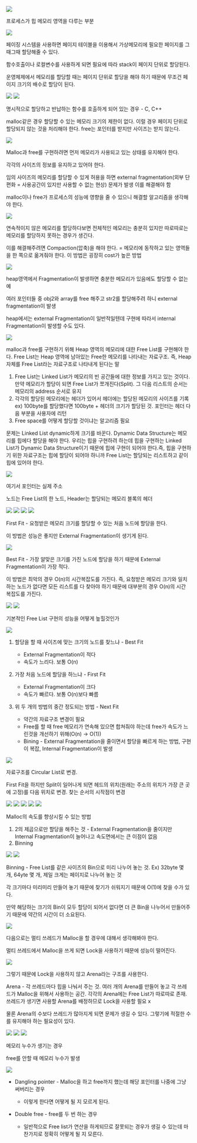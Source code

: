 <img src="./Images/freespace01.png" />

프로세스가 힙 메모리 영역을 다루는 부분 



<img src="./Images/freespace03.png" />

페이징 시스템을 사용하면 페이지 테이블을 이용해서 가상메모리에 필요한 페이지를 그때그때 할당해줄 수 있다.

함수호출이나 로컬변수를 사용하게 되면 필요에 따라 stack이 페이지 단위로 할당된다.

운영체제에서 메모리를 할당할 때는 페이지 단위로 할당을 해야 하기 때문에 무조건 페이지 크기의 배수로 할당이 된다.

<img src="./Images/freespace04.png" />

<img src="./Images/freespace05.png" />

명시적으로 할당하고 반납하는 함수를 호출하게 되어 있는 경우 - C, C++

malloc같은 경우 할당할 수 있는 메모리 크기의 제한이 없다. 이럴 경우 페이지 단위로 할당되지 않는 것을 처리해야 한다. free는 포인터를 받지만 사이즈는 받지 않는다.



<img src="./Images/freespace06.png" />

 Malloc과 free를 구현하려면 먼저 메모리가 사용되고 있는 상태를 유지해야 한다.

각각의 사이즈의 정보를 유지하고 있어야 한다.

임의 사이즈의 메모리를 할당할 수 있게 허용을 하면 external fragmentation(외부 단편화 = 사용공간이 있지만 사용할 수 없는 현상) 문제가 발생 이를 해결해야 함

malloc이나 free가 프로세스의 성능에 영향을 줄 수 있으니 해결할 알고리즘을 생각해야 한다. 

<img src="./Images/freespace07.png" />

연속적이지 않은 메모리를 할당하다보면 전체적인 메모리는 충분히 있지만 따로따로는 메모리를 할당하지 못하는 경우가 생긴다. 

이를 해결해주려면 Compaction(압축)을 해야 한다.  = 메모리에 동작하고 있는 영역들을 한 쪽으로 옮겨줘야 한다. 이 방법은 굉장히 cost가 높은 방법

<img src="./Images/freespace08.png" />

heap영역에서 Fragmentation이 발생하면 충분한 메모리가 있음에도 할당할 수 없는 예

여러 포인터들 중 obj2와 array를 free 해주고 str2를 할당해주려 하니 external fragmentation이 발생

heap에서는 external Fragmentation이 일반적일텐데 구현에 따라서 internal Fragmentation이 발생할 수도 있다.

<img src="./Images/freespace09.png" />

malloc과 free를 구현하기 위해 Heap 영역의 메모리에 대한 Free List를 구현해야 한다. Free List는 Heap 영역에 남아있는 Free한 메모리를 나타내는 자료구조. 즉, Heap 자체를 Free List라는 자료구조로 나타내게 된다는 말

1. Free List는 Linked List가 메모리의 빈 공간들에 대한 정보를 가지고 있는 것이다. 만약 메모리가 할당이 되면 Free List가 쪼개진다(Split). 그 다음 리스트의 순서는 메모리의 address 순서로 유지
2. 각각의 할당된 메모리에는 헤더가 있어서 헤더에는 할당된 메모리의 사이즈를 기록 ex) 100byte를 할당했다면 100byte + 헤더의 크기가 할당된 것. 포인터는 헤더 다음 부분을 사용자에 리턴
3. Free space를 어떻게 할당할 것이냐는 알고리즘 필요

문제는 Linked List dynamic하게 크기를 바꾼다. Dynamic Data Structure는 메모리를 힙에다 할당을 해야 한다. 우리는 힙을 구현하려 하는데 힙을 구현하는 Linked List가 Dynamic Data Structure이기 때문에 힙에 구현이 되어야 한다.즉,  힙을 구현하기 위한 자료구조는 힙에 할당이 되어야 하니까 Free List는 할당되는 리스트하고 같이 힙에 있어야 한다.

<img src="./Images/freespace10.png" />

여기서 포인터는 실제 주소

노드는 Free List의 한 노드, Header는 할당되는 메모리 블록의 헤더

<img src="./Images/freespace11.png" />



<img src="./Images/freespace12.png" />

<img src="./Images/freespace13.png" />

<img src="./Images/freespace14.png" />

First Fit - 요청받은 메모리 크기를 할당할 수 있는 처음 노드에 할당을 한다. 

이 방법은 성능은 좋지만 External Fragmentation이 생기게 된다.

<img src="./Images/freespace15.png" />

Best Fit - 가장 알맞은 크기를 가진 노드에 할당을 하기 때문에 External Fragmentation이 가장 적다. 

이 방법은 최악의 경우 O(n)의 시간복잡도를 가진다. 즉, 요청받은 메모리 크기와 일치하는 노드가 없다면 모든 리스트를 다 찾아야 하기 때문에 대부분의 경우 O(n)의 시간 복잡도를 가진다.

<img src="./Images/freespace16.png" />

<img src="./Images/freespace17.png" />

기본적인 Free List 구현의 성능을 어떻게 높힐것인가

<img src="./Images/freespace18.png" />

1. 할당을 할 때 사이즈에 맞는 크기의 노드를 찾느냐 - Best Fit 
   - External Fragmentation이 적다
   - 속도가 느리다. 보통 O(n)
2. 가장 처음 노드에 할당을 하느냐 - First Fit
   - External Fragmentation이 크다
   - 속도가 빠르다. 보통 O(n)보다 빠름

3. 위 두 개의 방법의 중간 정도되는 방법 - Next Fit
   - 약간의 자료구조 변경이 필요
   - Free를 할 때 free 메모리가 연속해 있으면 합쳐줘야 하는데  free가 속도가 느린것을 개선하기 위해(O(n) -> O(1))
   - Bining - External Fragmentation을 줄이면서 할당을 빠르게 하는 방법, 구현이 복잡, Internal Fragmentation이 발생

<img src="./Images/freespace19.png" />

자료구조를 Circular List로 변경.

First Fit을 하지만 Split이 일어나게 되면 헤드의 위치(원래는 주소의 위치가 가장 큰 곳에 고정)를 다음 위치로 변경. 찾는 순서의 시작점이 변경

<img src="./Images/freespace20.png" />

<img src="./Images/freespace21.png" />

<img src="./Images/freespace22.png" />

<img src="./Images/freespace23.png" />

<img src="./Images/freespace24.png" />

Malloc의 속도를 향상시킬 수 있는 방법

1. 2의 제곱으로만 할당을 해주는 것 - External Fragmentation을 줄이지만 Internal Fragmentation이 늘어나고 속도면에서는 큰 이점이 없음
2. Binning

<img src="./Images/freespace25.png" />

<img src="./Images/freespace26.png" />

Binning - Free List를 같은 사이즈의 Bin으로 미리 나누어 놓는 것. Ex) 32byte 몇 개, 64yte 몇 개, 제일 크게는 페이지로 나누어 놓는 것

각 크기마다 미리미리 만들어 놓기 때문에 찾기가 쉬워지기 때문에 O(1)에 찾을 수가 있다.

만약 해당하는 크기의 Bin이 모두 할당이 되어서 없다면 더 큰 Bin을 나누어서 만들어주기 때문에 약간의 시간이 더 소요된다. 

<img src="./Images/freespace27.png" />

다음으로는 멀티 쓰레드가 Malloc을 할 경우에 대해서 생각해봐야 한다. 

멀티 쓰레드에서 Malloc을 쓰게 되면 Lock을 사용하기 때문에 성능이 떨어진다.

<img src="./Images/freespace28.png" />

그렇기 때문에 Lock을 사용하지 않고 Arena라는 구조를 사용한다.

Arena -  각 쓰레드마다 힙을 나눠서 주는 것. 여러 개의 Arena를 만들어 놓고 각 쓰레드가 Malloc을 위해서 사용하는 공간. 각각의 Arena에는 Free List가 따로따로 존재. 쓰레드가 생기면 사용할 Arena를 배정하므로 Lock을 사용할 필요 x

물론 Arena의 수보다 쓰레드가 많아지게 되면 문제가 생길 수 있다. 그렇기에 적절한 수를 유지해야 하는 필요성이 있다.

<img src="./Images/freespace29.png" />

<img src="./Images/freespace30.png" />

<img src="./Images/freespace31.png" />

메모리 누수가 생기는 경우

free를 안할 때 메모리 누수가 발생

<img src="./Images/freespace32.png" />

- Dangling pointer - Malloc을 하고 free까지 했는데 해당 포인터를 나중에 그냥 써버리는 경우 
  - 이렇게 한다면 어떻게 될 지 모르게 된다.

- Double free - free를 두 번 하는 경우
  - 일반적으로 Free list가 연산을 하게되므로 잘못되는 경우가 생길 수 있는데 마찬가지로 정확히 어떻게 될 지 모른다.



